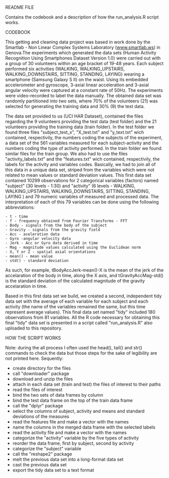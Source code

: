 README FILE

Contains the codebook and a description of how the run_analysis.R script works.

CODEBOOK

This getting and cleaning data project was based in work done by the Smartlab - Non Linear Complex Systems Laboratory
(www.smartlab.ws) in Genova.The experiments which generated the data sets (Human Activity Recognition Using Smartphones Dataset 
Version 1.0)  were carried out with a group of 30 volunteers within an age bracket of 19-48 years. Each subject performed six 
activities (WALKING, WALKING_UPSTAIRS, WALKING_DOWNSTAIRS, SITTING, STANDING, LAYING) wearing a smartphone (Samsung Galaxy S II) 
on the waist. Using its embedded accelerometer and gyroscope, 3-axial linear acceleration and 3-axial angular velocity were 
captured at a constant rate of 50Hz. The experiments were video-recorded to label the data manually. The obtained data set was 
randomly partitioned into two sets, where 70% of the volunteers (21) was selected for generating the training data and 30% (9) 
the test data.

The data set provided to us (UCI HAR Dataset), contained the files regarding the 9 volunteers providing the test data 
(test folder) and the 21 volunteers providing the training data (train folder). In the test folder we found three files 
"subject_test_x", "X_test.txt" and "y_text.txt" wich contained, respectivily, the numbers coding the subjects of the experiment, 
a data set of the 561 variables measured for each subject-activity and the numbers coding the type of activity performed.
In the train folder we found similar files for the train group. We also had to use the files "activity_labels.txt" and the 
"features.txt" wich contained, respectivily, the labels for the activity and variables codes. Basically, we had to join all of 
this data in a unique data set, striped from the variables which were not related to mean values or standard deviation values. 
This first data set contained 10299 observations for 2 categorical variables (factors) named "subject" (30 levels - 1:30) 
and "activity" (6 levels - WALKING, WALKING_UPSTAIRS, WALKING_DOWNSTAIRS, SITTING, STANDING, LAYING ) and 79 numeric variables
of measured and processed data. The interpretation of each of this 79 variables can be done using the following abbreviations:

    - t - time
    - f - frequency obtained from Fourier Transforms - FFT
    - Body - signals from the body of the subject
    - Gravity - signals from the gravity field
    - Acc - aceleration data
    - Gyro -angular velocity data
    - Jerk - Acc or Gyro data derived in time
    - Mag - magnitude values calculated using the Euclidean norm
    - X, Y or Z - spatial axial orientations
    - mean() - mean value
    - std() - standard deviation
    
As such, for example, tBodyAccJerk-mean()-X is the mean of the jerk of the accelaration of the body in time, along the X axis, 
and tGravityAccMag-std() is the standard deviation of the calculated magnitude of the gravity accelaration in time.

Based in this first data set we build, we created a second, independent tidy data set with the average of each variable 
for each subject and each activity (the name of the variables remained the same, but this time represent average values). 
This final data set named "tidy" included 180 observations from 81 variables. All the R code necessary for obtaining this 
final "tidy" data set is presented in a script called "run_analysis.R" also uploaded to this repository.

HOW THE SCRIPT WORKS

Note: during the all process I often used the head(), tail()
and str() commands to check the data but those steps for the sake of legibility are not
printed here. Sequently:

- create directory for the files
- call "downloader" package
- download and unzip the files
- attach in each data set (train and test) the files of interest to their paths
- read the files of interest
- bind the two sets of data frames by column
- bind the test data frame on the top of the train data frame
- call the "dplyr" package
- select the columns of subject, activity and means and standard deviations of the measures
- read the features file and make a vector with the names
- name the columns in the merged data frame with the selected labels
- read the activity file and make a vector with the names
- categorize the "activity" variable by the five types of activity
- reorder the data frame, first by subject, second by activity
- categorize the "subject" variable
- call the "reshape2" package
- melt the previous data set into a long-format data set
- cast the previous data set
- export the tidy data set to a text format

